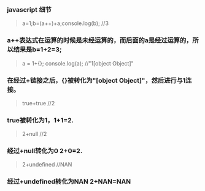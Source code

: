 ### javascript 细节

> a=1;b=(a++)+a;console.log(b);   //3
### a++表达式在运算的时候是未经运算的，而后面的a是经过运算的，所以结果是b=1+2=3;

> a = 1+{};  console.log(a);   //"1[object Object]"
### 在经过+链接之后，{}被转化为"[object Object]"，然后进行与1连接。

> true+true //2
### true被转化为1，1+1=2.

> 2+null  //2
### 经过+null转化为0 2+0=2.

> 2+undefined   //NAN
### 经过+undefined转化为NAN 2+NAN=NAN
